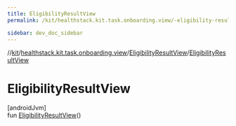 ```yaml
---
title: EligibilityResultView
permalink: /kit/healthstack.kit.task.onboarding.view/-eligibility-result-view/-eligibility-result-view.html

sidebar: dev_doc_sidebar
---
```

//[kit](../../../index.html)/[healthstack.kit.task.onboarding.view](../index.html)/[EligibilityResultView](index.html)/[EligibilityResultView](-eligibility-result-view.html)



# EligibilityResultView



[androidJvm]\
fun [EligibilityResultView](-eligibility-result-view.html)()




